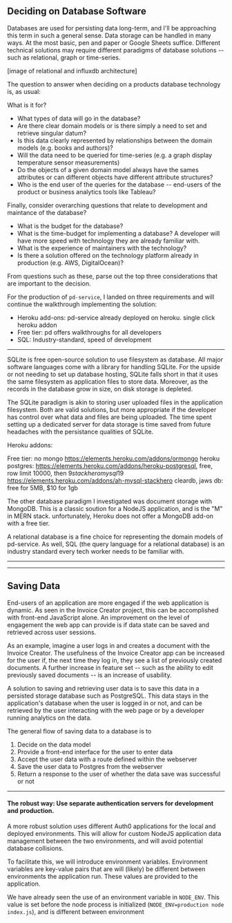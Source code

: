 ## Deciding on Database Software
Databases are used for persisting data long-term, and I'll be approaching
this term in such a general sense. Data storage can be handled in many ways.
At the most basic, pen and paper or Google Sheets suffice.
Different technical solutions may require different paradigms of database solutions -- such as relational, graph or time-series.

[image of relational and influxdb architecture]

The question to answer when deciding on a products database technology is, as usual:

What is it for?

* What types of data will go in the database?
* Are there clear domain models or is there simply a need to set and retrieve singular datum?
* Is this data clearly represented by relationships between the domain models (e.g. books and authors)?
* Will the data need to be queried for time-series (e.g. a graph display temperature sensor measurements)
* Do the objects of a given domain model always have the sames attributes or can different objects have different attribute structures?
* Who is the end user of the queries for the database -- end-users of the product or business analytics tools like Tableau?

Finally, consider overarching questions that relate to development and maintance of the database?
* What is the budget for the database?
* What is the time-budget for implementing a database? A developer will have more speed with technology they are already familiar with.
* What is the experience of maintainers with the technology?
* Is there a solution offered on the technology platform already in production (e.g. AWS, DigitalOcean)?

From questions such as these, parse out the top three considerations that are important to the decision.

For the production of `pd-service`, I landed on three requirements and will continue the walkthrough implementing the solution:

* Heroku add-ons: pd-service already deployed on heroku. single click heroku addon
* Free tier: pd offers walkthroughs for all developers
* SQL: Industry-standard, speed of development

---

SQLite is free open-source solution to use filesystem as database. All major software languages come with a library for handling SQLite. For the upside or not needing to set up database hosting, SQLite falls short in that it uses the same filesystem as application files to store data. Moreover, as the records in the database grow in size, on disk storage is depleted.

The SQLite paradigm is akin to storing user uploaded files in the application filesystem. Both are valid solutions, but more appropriate if the developer has control over what data and files are being uploaded. The time spent setting up a dedicated server for data storage is time saved from future headaches with the persistance qualities of SQLite.

Heroku addons:

Free tier: no mongo https://elements.heroku.com/addons/ormongo
heroku postgres: https://elements.heroku.com/addons/heroku-postgresql, free, row limit 10000, then $9
stackhero mysql 19$ https://elements.heroku.com/addons/ah-mysql-stackhero
cleardb, jaws db: free for 5MB, $10 for 1gb

The other database paradigm I investigated was document storage with MongoDB. This is a classic soution for a NodeJS application, and is the "M" in MERN stack. unfortunately, Heroku does not offer a MongoDB add-on with a free tier. 

A relational database is a fine choice for representing the domain models of pd-service. As well, SQL (the query language for a relational database) is an industry standard every tech worker needs to be familiar with.

---

---

## Saving Data

End-users of an application are more engaged if the web application is dynamic. As seen in the Invoice Creator project, this can be accomplished with front-end JavaScript alone. An improvement on the level of engagement the web app can provide is if data state can be saved and retrieved across user sessions.

As an example, imagine a user logs in and creates a document with the Invoice Creator. The usefulness of the Invoice Creator app can be increased for the user if, the next time they log in, they see a list of previously created documents. A further increase in feature set -- such as the ability to edit previously saved documents -- is an increase of usability.

A solution to saving and retrieving user data is to save this data in a persisted storage database such as PostgreSQL. This data stays in the application's database when the user is logged in or not, and can be retrieved by the user interacting with the web page or by a developer running analytics on the data.

The general flow of saving data to a database is to
1. Decide on the data model
2. Provide a front-end interface for the user to enter data
3. Accept the user data with a route defined within the webserver
4. Save the user data to Postgres from the webserver
5. Return a response to the user of whether the data save was successful or not


---


#### The robust way: Use separate authentication servers for development and production.
A more robust solution uses different Auth0 applications for the local and deployed environments. This will allow for custom NodeJS application data management between the two environments, and will avoid potential database collisions.

To facilitate this, we will introduce environment variables. Environment variables are key-value pairs that are will (likely) be different between environments the application run. These values are provided to the application.

We have already seen the use of an environment variable in `NODE_ENV`. This value is set before the node process is initialized (`NODE_ENV=production node index.js`), and is different between environment